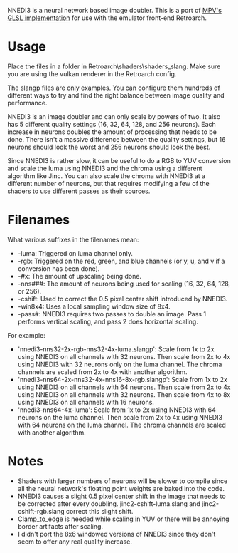 NNEDI3 is a neural network based image doubler. This is a port of [MPV's GLSL implementation](https://github.com/bjin/mpv-prescalers/tree/master) for use with the emulator front-end Retroarch.

# Usage

Place the files in a folder in Retroarch\shaders\shaders_slang\. Make sure you are using the vulkan renderer in the Retroarch config.

The slangp files are only examples. You can configure them hundreds of different ways to try and find the right balance between image quality and performance. 

NNEDI3 is an image doubler and can only scale by powers of two. It also has 5 different quality settings (16, 32, 64, 128, and 256 neurons). Each increase in neurons doubles the amount of processing that needs to be done. There isn't a massive difference between the quality settings, but 16 neurons should look the worst and 256 neurons should look the best.

Since NNEDI3 is rather slow, it can be useful to do a RGB to YUV conversion and scale the luma using NNEDI3 and the chroma using a different algorithm like Jinc. You can also scale the chroma with NNEDI3 at a different number of neurons, but that requires modifying a few of the shaders to use different passes as their sources.

# Filenames

What various suffixes in the filenames mean:

* -luma: Triggered on luma channel only.
* -rgb: Triggered on the red, green, and blue channels (or y, u, and v if a conversion has been done).
* -#x: The amount of upscaling being done.
* -nns###: The amount of neurons being used for scaling (16, 32, 64, 128, or 256).
* -cshift: Used to correct the 0.5 pixel center shift introduced by NNEDI3.
* -win8x4: Uses a local sampling window size of 8x4.
* -pass#: NNEDI3 requires two passes to double an image. Pass 1 performs vertical scaling, and pass 2 does horizontal scaling.

For example:
* 'nnedi3-nns32-2x-rgb-nns32-4x-luma.slangp': Scale from 1x to 2x using NNEDI3 on all channels with 32 neurons. Then scale from 2x to 4x using NNEDI3 with 32 neurons only on the luma channel. The chroma channels are scaled from 2x to 4x with another algorithm.
* 'nnedi3-nns64-2x-nns32-4x-nns16-8x-rgb.slangp':  Scale from 1x to 2x using NNEDI3 on all channels with 64 neurons. Then scale from 2x to 4x using NNEDI3 on all channels with 32 neurons. Then scale from 4x to 8x using NNEDI3 on all channels with 16 neurons.
* 'nnedi3-nns64-4x-luma': Scale from 1x to 2x using NNEDI3 with 64 neurons on the luma channel. Then scale from 2x to 4x using NNEDI3 with 64 neurons on the luma channel. The chroma channels are scaled with another algorithm.

# Notes

* Shaders with larger numbers of neurons will be slower to compile since all the neural network's floating point weights are baked into the code.
* NNEDI3 causes a slight 0.5 pixel center shift in the image that needs to be corrected after every doubling. jinc2-cshift-luma.slang and jinc2-cshift-rgb.slang correct this slight shift.
* Clamp_to_edge is needed while scaling in YUV or there will be annoying border artifacts after scaling.
* I didn't port the 8x6 windowed versions of NNEDI3 since they don't seem to offer any real quality increase.
